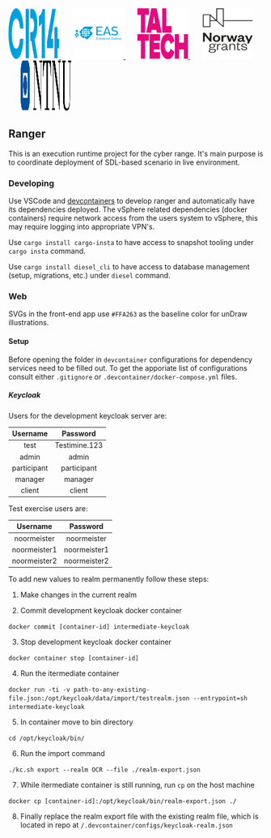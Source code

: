 <a href="https://cr14.ee">
    <img src="assets/logos/CR14-logo.svg" alt="CR14 Logo" width="100" height="100">
</a>
&nbsp;&nbsp;&nbsp;&nbsp;&nbsp;
<a href="https://eas.ee">
    <img src="assets/logos/eas-logo.svg" alt="EAS Logo" width="100" height="100">
</a>
&nbsp;&nbsp;&nbsp;&nbsp;&nbsp;
<a href="https://taltech.ee">
    <img src="assets/logos/Taltech-logo.svg" alt="Taltech Logo" width="100" height="100">
</a>
&nbsp;&nbsp;&nbsp;&nbsp;&nbsp;
<a href="https://eeagrants.org">
    <img src="assets/logos/ng.png" alt="NG Logo" width="100" height="100">
</a>
&nbsp;&nbsp;&nbsp;&nbsp;&nbsp;
<a href="https://ntnu.edu">
    <img src="assets/logos/NTNU-logo.svg" alt="NTNU Logo" width="100" height="100">
</a>


## Ranger

This is an execution runtime project for the cyber range. It's main purpose is to coordinate deployment of SDL-based scenario in live environment.

### Developing

Use VSCode and [devcontainers](https://code.visualstudio.com/docs/remote/containers) to develop ranger and automatically have its dependencies deployed.
The vSphere related dependencies (docker containers) require network access from the users system to vSphere, this may require logging into appropriate VPN's.

Use `cargo install cargo-insta` to have access to snapshot tooling under `cargo insta` command.

Use `cargo install diesel_cli` to have access to database management (setup, migrations, etc.) under `diesel` command.

### Web

SVGs in the front-end app use `#FFA263` as the baseline color for unDraw illustrations.

#### Setup

Before opening the folder in `devcontainer` configurations for dependency services need to be filled out. To get the apporiate list of configurations consult either `.gitignore` or `.devcontainer/docker-compose.yml` files.

##### Keycloak

Users for the development keycloak server are:

 | Username | Password    |
 | :---: | :---: |
 | test   | Testimine.123   |
 | admin   | admin   |
 | participant   | participant   |
 | manager   | manager   |
 | client   | client   |

Test exercise users are:

 | Username | Password    |
 | :---: | :---: |
 | noormeister   | noormeister   |
 | noormeister1   | noormeister1   |
 | noormeister2   | noormeister2   |

To add new values to realm permanently follow these steps:

1. Make changes in the current realm

2. Commit development keycloak docker container

`docker commit [container-id] intermediate-keycloak`

3. Stop development keycloak docker container

`docker container stop [container-id]`

4. Run the itermediate container

`docker run -ti -v path-to-any-existing-file.json:/opt/keycloak/data/import/testrealm.json --entrypoint=sh intermediate-keycloak`

5. In container move to bin directory

`cd /opt/keycloak/bin/`

6. Run the import command

`./kc.sh export --realm OCR --file ./realm-export.json`

7.  While itermediate container is still running, run `cp` on the host machine

`docker cp [container-id]:/opt/keycloak/bin/realm-export.json ./`

8. Finally replace the realm export file with the existing realm file, which is located in repo at `/.devcontainer/configs/keycloak-realm.json`
